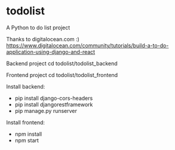 # todolist
A Python to do list project

Thanks to digitalocean.com :)
https://www.digitalocean.com/community/tutorials/build-a-to-do-application-using-django-and-react

Backend project
cd todolist/todolist_backend

Frontend project
cd todolist/todolist_frontend

Install backend:
- pip install django-cors-headers
- pip install djangorestframework
- pip manage.py runserver

Install frontend:
- npm install
- npm start